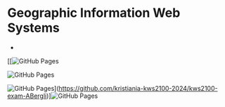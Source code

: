 # Geographic Information Web Systems
- 
[[![GitHub Pages](https://github.com/username/repository/actions/workflows/pages.yml/badge.svg)

![GitHub Pages](https://kristiania-kws2100-2024.github.io/kws2100-exam-ABergli/actions/workflows/pages.yml/badge.svg)

![GitHub Pages](https://github.com/kristiania-kws2100-2024/kws2100-exam-ABergli/actions/workflows/pages.yml/badge.svg)](https://github.com/kristiania-kws2100-2024/kws2100-exam-ABergli)]![GitHub Pages](https://github.com/kristiania-kws2100-2024/kws2100-exam-ABergli/actions/workflows/pages.yml/badge.svg)
